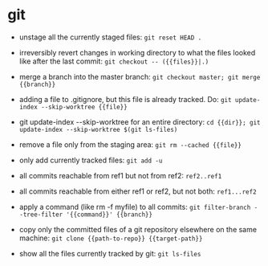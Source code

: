 # git

- unstage all the currently staged files:
`git reset HEAD .`

- irreversibly revert changes in working directory to what the files looked like after the last commit:
`git checkout -- ({{files}}|.)`

- merge a branch into the master branch:
`git checkout master; git merge {{branch}}`

- adding a file to .gitignore, but this file is already tracked. Do:
`git update-index --skip-worktree {{file}}`

- git update-index --skip-worktree for an entire directory:
`cd {{dir}}; git update-index --skip-worktree $(git ls-files)`

- remove a file only from the staging area:
`git rm --cached {{file}}`

- only add currently tracked files:
`git add -u`

- all commits reachable from ref1 but not from ref2:
`ref2..ref1`

- all commits reachable from either ref1 or ref2, but not both:
`ref1...ref2`

- apply a command (like rm -f myfile) to all commits:
`git filter-branch --tree-filter '{{command}}' {{branch}}`

- copy only the committed files of a git repository elsewhere on the same machine:
`git clone {{path-to-repo}} {{target-path}}`

- show all the files currently tracked by git:
`git ls-files`
